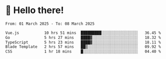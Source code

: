 # 👋 Hello there!

<!--START_SECTION:waka-->

```txt
From: 01 March 2025 - To: 08 March 2025

Vue.js           10 hrs 51 mins  █████████░░░░░░░░░░░░░░░░   36.45 %
Go               5 hrs 27 mins   ████▓░░░░░░░░░░░░░░░░░░░░   18.32 %
TypeScript       5 hrs 23 mins   ████▓░░░░░░░░░░░░░░░░░░░░   18.11 %
Blade Template   2 hrs 57 mins   ██▒░░░░░░░░░░░░░░░░░░░░░░   09.92 %
CSS              1 hr 18 mins    █░░░░░░░░░░░░░░░░░░░░░░░░   04.40 %
```

<!--END_SECTION:waka-->
